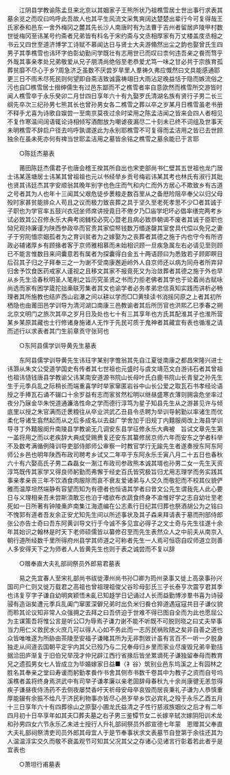 <!-- { "loadSidebar": true } -->
　　江阴县学教谕陈孟旦来北京以其姻家子王熊所状乃祖樵雪居士世出事行求表其墓余览之而叹曰呜呼此吾故人也其平生风流文采隽爽阔达楚楚出辈行今可复得哉王氏家泰和邑东一舍外梅冈之麓其先长沙人南唐时有为法曹于吉州者留居庐陵甲村数世徙梅冈至讳某号约斋者兄弟皆有科名于宋约斋与文丞相厚家有万丈楼盖庋丞相之书云又四世至道济博学工诗赋不慕闻达日与贤士大夫游翛然出尘之韵也娶曾氏生四男子其季樵雪也讳环字伯彰幼勤问学既壮有志用世已而叹曰柰何违吾亲之飬而骛乎外哉其事亲孝处兄弟敬爱从兄子朋清尚绝俗至老恭爱尤笃一味之甘必共于宗族育孤葬贫靡不尽心于乡?周急济乏虽数不厌尝岁旱里人羣祷久弗应慨然曰文具能感通耶更三日不雨禾尽死民则何望即自斋洁致诚露祷翊日大雨沾足晚益恬于隐而嫉流俗之污也自□樵雪居士搢绅儒生有过邑东鄙而不之樵雪者率自意欿然而樵雪所交游皆时闻人樵雪卒于永乐癸卯二月廿四日享年六十有九娶罗氏清湖名族有贤行子男二长三纲先卒次三纪孙男七熊其长也曾孙男女各二樵雪之葬以卒之岁某月日樵雪虽老书册不释手尤喜为诗歌自娱尝一至南京莫夜过余时梁用之陈孟洁闻之皆来会四人者相见不复作寒温间阔语辄论诗相倾写酒酣放为嘲谑夜漏尽二十刻未已终不词组及世事天未明樵雪不辞启户径去呜呼孰谓遂此为永别耶樵雪不可复得而孟洁用之皆已去世顾独余在虽未死亦何有禆当世耶孟洁用之墓皆余铭之樵雪之墓余能已于言耶 

　　○陈廷杰墓表 

　　莆田陈廷杰儒君子也唐会稽王揆其所自出也宋吏部尚书仁壁其五世祖也龙门居士讳某莲塘居士讳某其曾祖祖也元以书经举乡贡号梅岩讳某其考也林氏有淑行其妣也贤其讳廷杰其字安顺翁其晚年别字也色庄而气和内仁而外方居心不欺致乡有古道之号者其为人也年十三闻其父艰危徒步褁粮走数百里从之备厯险阻卒奉父以归父母殁时家甚贫能排众人苟且之议而极力致丧葬之具于坚久至老死孝思不少□者其诚于子职也为学官率五鼓兴衣冠坐师席讲授竟日不倦夕乃□庙学圯坏必倡率缮完两考乡试必致其公召修永乐大典考阅雠校必究心暨老且病必致恭朝谒不废者其诚于臣职也恸兄观持廉谨为陕西参政卒而官责其家偿帑钱数万缗遂罄其室奁具代偿以免兄之妻子于穷阨愐宗姻孤者为之育训贫者为之嫁娶为之丧葬者其德之施于内也守今有所咨政必辅诸厚乡有顾掾者客于京师雅相慕而未始相识顾一旦疾急属左右必请见至则顾已不能言惟数目来间囊意若有属者为探囊得白金五十两语顾曰为悉致若子顾即瞑目后召其子归之子拜奉三之一为谢不受南康邂逅岭外人自京师还以病为同舟者所弃舁归舍予饮食医药戒家人谨视之且移文其家不报竟死又为治敛葬者其德之施于外也早从乡先生洽春秋明圣人笔削之旨历究圣贤之书而力拒老佛者其学也于论着尚古赋咏尚选而家有困学箴拕拙槀联芳集者其文也谕学者必务孝弟忠信真知实践而讲析必畅理者其所施教也结庐西山岩瀑之间以耕以学而□□黄犊读书消摇冈原之上者其初所栖隐也由莆田邑学训导为清河湖口南康三邑教谕者其后所历官也洪熙乙巳季春之朔北京文明门之旅次其卒之岁月日及处也七十有三其享年也方氏其配淮其子也淮所营某乡某原其藏也士行修诸身施诸人无怍于先民可质于鬼神者其藏宜有表也循淮之请而述行以求表者其门生前章贡守张珂也 

　　○东阿县儒学训导黄先生墓表 

　　东阿县儒学训导黄先生讳珏字某别字憺翁其先自江夏徙南康之都昌宋隆兴进士讳灏从朱文公受道学国史有传者其七世祖也元盛时与虞文靖范文白游讳石者其曾祖也祖讳慥钱唐县学教谕父讳某南安道源书院山长母叶氏白鹿书院山长青叟之孙先生生于元季兵乱之际稍长而端重喜学时举家窜匿岩谷中山长公爱之取瓦石书孝经论语授之手捧瓦石诵不辍口十余岁益有志而家贫然松明以继昼盛寒衣薄则拥衾危坐率过夜分乃寐金华朱悦道通濂洛性命之学而德行淳笃为星子知县先生从之游甚见许与倾底里以授之朱官满而迁褁粮往从卒业洪武乙丑县令丞聘为举训导躬勤以率诸生而优柔化导诸生翕然起而从之后多成名以去益广学舍加于旧规丁内囏服阕改上海县学训导寻丁外囏服阕升南陵县学教谕无几调安东县学征修永乐大典被　旨试文章先生第一盖将用之而以老疾辞大典成受赐赉复还安东其纂修居京师六年而安东之学者科举不及数考满循例降训导吏部侍郎师公审察一时教官学行无踰先生者遂奏授东阿东阿师公乡邑也明年陕西布政司聘考乡试又二年卒于东阿永乐壬寅八月二十五日也春秋六十有六娶高氏子男二森磊女一淛江布政司参政熊本诚其壻也孙男二女一先生天资淳笃既传其家学又得良师躬勤而弗懈于经史百氏皆究极旨归尤用志理学而务实践其事亲孝亲丧三年不饮酒食肉服除而哀不衰友爱诸弟与人交久而敬犯而不校其仪貌俨雅而温厚坦然端静有容望而知为有德者也恒语其学者曰昔文公先生谓我先人此心要日与义理相亲吾未尝斯湏敢忘也泊于嗜欲布衣蔬食终身不渝惟好学之志自幼壮至老死如一日所著有钟陵槀庐南集江海遗编在公志素行日纪其归葬也祭酒胡公为之铭曰不愧郭有道者吾友余正安尤知先生间以所述事状及其子森来拜请表于墓而刑部侍郎张公亦告士奇曰吾东阿黄训导文行于今诚不多见宜必得子之文士奇与先生往遂十余年其始识之翰林是时天下老师硕儒皆以纂修召至而先生表然众人之中前夫从南京入朝行道所经数千里所得府州县学其师道之可称者先生一人焉可恒窃自叹师道立则善人多安得天下之为师者人人皆黄先生也则于表之诚尝而不复以辞 

　　○赠奉直大夫礼部祠祭员外郎易君墓表 

　　易之先宜春人至宋礼部尚书祓徙潭州尚书孙□卿为筠州录事又徙上高录事孙兴国司户仁则又徙万载君之高祖也曾祖理祖俊父谷珍母彭氏三子长泰亨次震亨君其季也讳复亨字子谦自幼明爽颖悟未齓已知趍学日记诵过人长而益勤博涉羣书喜为诗骎骎有造诣矣遭元季兵乱阖门窜匿深僻兄弟时出负米归飬仓猝道遇寇寇共目子谦仪貌而聆其论议知非常人众强拥之去拜之曰吾侪迫于世难不得已图自全而为此也愿屈公为主谋策吾将惟公言是听公□为辱焉子谦力谢不能不听既不可脱则晓之曰丈夫举事当力用仁义救民水火庶几可以得人心如不务此而一志厉民祸败随之矣非自善之道也众皆唯唯遂为所胁由茶陵至安福子谦睹其所为无非剽敓计虽有言百不一听一夕脱身独走从间道去国朝平定宇内其父已殁乃与二兄奉母归乡里而家业尽废毁兄弟辛勤拮据洽田庐渐复于旧伯兄举茂才仲兄辟江西行省掾后皆坐累谪死子谦独留奉母而教育兄之遗孤男女七人皆成立为毕婚嫁家日益■〈衤谷〉筑别业邑东坞溪之上有园林之胜名其奉亲之堂曰寿谖而躬勤孝飬作书舍其侧市书数千卷其中为教子之资而自号坞溪樵者盖将终身焉洪武中有司举子谦孝廉以亲老固辞母春秋九十余尚康徤无恙忽得疾子谦昼夜侍汤药不去侧夜屡焚香吁天祈母安母卒哀毁而居丧秉礼子谦为人恭慎重厚能辍有余振不给凡于济民利物事亦皆尽心邑岁举乡饮必宾礼之殁于永乐乙酉五月十三日享年六十有四葬徐山之原娶小圃龙氏益清之子性行慈淑族姻仪之后才有二年四月初十日卒享年如其夫□葬夫墓之右子男三鉴镡节女二长嫁辛轼次嫁阴阳训术龙和孙男四女六节永乐乙未进士授行人升礼部祠祭员外郎宣德七年蒙　恩赠其父奉直大夫礼部祠祭清吏司员外郎其母宜人于是节奉事状求文表墓节自登第于余往还其为人温温淳实交久而敬不衰盖观节可知其父况其父之存诸心见诸言行彰着若此者乎是宜表也 

　　○萧坦行甫墓表 

